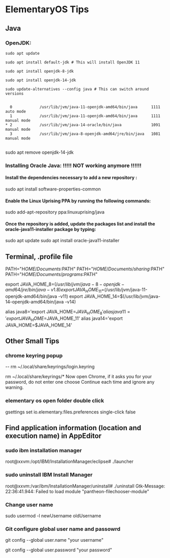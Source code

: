 
# ElementaryOS Tips

## Java

### OpenJDK:

```
sudo apt update

sudo apt install default-jdk # This will install OpenJDK 11

sudo apt install openjdk-8-jdk

sudo apt install openjdk-14-jdk

sudo update-alternatives --config java # This can switch around versions


  0            /usr/lib/jvm/java-11-openjdk-amd64/bin/java      1111      auto mode
  1            /usr/lib/jvm/java-11-openjdk-amd64/bin/java      1111      manual mode
* 2            /usr/lib/jvm/java-14-oracle/bin/java             1091      manual mode
  3            /usr/lib/jvm/java-8-openjdk-amd64/jre/bin/java   1081      manual mode


```

sudo apt remove openjdk-14-jdk


### Installing Oracle Java: !!!!! NOT working anymore !!!!!!

#### Install the dependencies necessary to add a new repository :

sudo apt install software-properties-common

#### Enable the Linux Uprising PPA by running the following commands:

sudo add-apt-repository ppa:linuxuprising/java

#### Once the repository is added, update the packages list and install the oracle-java11-installer package by typing:

sudo apt update
sudo apt install oracle-java11-installer


## Terminal, .profile file





PATH="$HOME/Documents:$PATH"
PATH="$HOME/Documents/sharing:$PATH"
PATH="$HOME/Documents/programs:$PATH"

export JAVA_HOME_8=$(/usr/lib/jvm/java-8-openjdk-amd64/jre/bin/java -v1.8)
export JAVA_HOME_11=$(/usr/lib/jvm/java-11-openjdk-amd64/bin/java -v11)
export JAVA_HOME_14=$(/usr/lib/jvm/java-14-openjdk-amd64/bin/java -v14)

alias java8='export JAVA_HOME=$JAVA_HOME_8'
alias java11='export JAVA_HOME=$JAVA_HOME_11'
alias java14='export JAVA_HOME=$JAVA_HOME_14'






## Other Small Tips


### chrome keyring popup

-- rm ~/.local/share/keyrings/login.keyring

rm ~/.local/share/keyrings/*
Now open Chrome, if it asks you for your password, do not enter one choose Continue each time and ignore any warning.

### elementary os open folder double click

gsettings set io.elementary.files.preferences single-click false

## Find application information (location and execution name) in AppEditor

### sudo ibm installation manager

root@xxvm:/opt/IBM/InstallationManager/eclipse# ./launcher

### sudo uninstall IBM Install Manager
root@xxvm:/var/ibm/InstallationManager/uninstall# ./uninstall
Gtk-Message: 22:36:41.944: Failed to load module "pantheon-filechooser-module"


### Change user name
sudo usermod -l newUsername oldUsername


### Git configure global user name and passowrd

git config --global user.name "your username"

git config --global user.password "your password"






